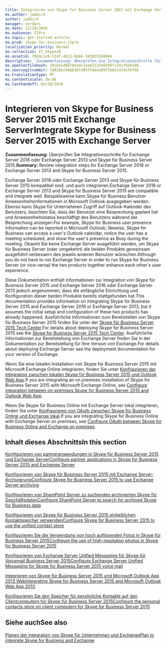 ```yaml
---
title: Integrieren von Skype for Business Server 2015 mit Exchange Server
ms.author: jambirk
author: jambirk
manager: serdars
ms.date: 12/20/2016
ms.audience: ITPro
ms.topic: get-started-article
ms.prod: skype-for-business-itpro
localization_priority: Normal
ms.collection: IT_Skype16
ms.assetid: 795dc1c6-524f-4012-8b66-103b55198044
description: 'Zusammenfassung: Überprüfen Sie Integrationsschritte für Exchange Server 2016 oder Exchange Server 2013 und Skype für Business Server 2015.'
ms.openlocfilehash: c8cbecd6b78e3dc14ad2133a93d9fc2d1f6bb3d6
ms.sourcegitcommit: 7d819bc9eb63bfd85f5dada09f1b8e5354c56f6b
ms.translationtype: MT
ms.contentlocale: de-DE
ms.lasthandoff: 03/28/2018
---
```

# <a name="integrate-skype-for-business-server-2015-with-exchange-server"></a><span data-ttu-id="f6e8e-103">Integrieren von Skype for Business Server 2015 mit Exchange Server</span><span class="sxs-lookup"><span data-stu-id="f6e8e-103">Integrate Skype for Business Server 2015 with Exchange Server</span></span>
 
<span data-ttu-id="f6e8e-104">**Zusammenfassung:** Überprüfen Sie Integrationsschritte für Exchange Server 2016 oder Exchange Server 2013 und Skype für Business Server 2015.</span><span class="sxs-lookup"><span data-stu-id="f6e8e-104">**Summary:** Review integration steps for Exchange Server 2016 or Exchange Server 2013 and Skype for Business Server 2015.</span></span>
  
<span data-ttu-id="f6e8e-105">Exchange Server 2016 oder Exchange Server 2013 und Skype für Business Server 2015 kompatibel sind, und auch integrieren.</span><span class="sxs-lookup"><span data-stu-id="f6e8e-105">Exchange Server 2016 or Exchange Server 2013 and Skype for Business Server 2015 are compatible and integrate well.</span></span> <span data-ttu-id="f6e8e-106">Beispielsweise kann Skype für Business Benutzer Anwesenheitsinformationen in Microsoft Outlook ausgegeben werden. Ebenso kann Skype für Unternehmen Zugriff auf Outlook-Kalender des Benutzers, beachten Sie, dass der Benutzer eine Besprechung geplant hat und Anwesenheitsstatus beschäftigt des Benutzers während der Besprechung anzeigen.</span><span class="sxs-lookup"><span data-stu-id="f6e8e-106">For example, Skype for Business user presence information can be reported in Microsoft Outlook; likewise, Skype for Business can access a user's Outlook calendar, notice the user has a meeting scheduled, and show the user's presence as Busy during the meeting.</span></span> <span data-ttu-id="f6e8e-107">Obwohl Sie keine Exchange Server ausgeführt werden, um Skype für Business Server (oder umgekehrt) die beiden Produkte gemeinsam ausgeführt verbessern des jeweils anderen Benutzer wünschen.</span><span class="sxs-lookup"><span data-stu-id="f6e8e-107">Although you do not have to run Exchange Server in order to run Skype for Business Server (or vice-versa) the two products together enhance each other's user experience.</span></span>
  
<span data-ttu-id="f6e8e-108">Diese Dokumentation enthält Informationen zur Integration von Skype für Business Server 2015 und Exchange Server 2016 oder Exchange Server 2013 jedoch angenommen, dass die anfängliche Einrichtung und Konfiguration dieser beiden Produkte bereits stattgefunden hat.</span><span class="sxs-lookup"><span data-stu-id="f6e8e-108">This documentation provides information on integrating Skype for Business Server 2015 and Exchange Server 2016 or Exchange Server 2013, but it assumes the initial setup and configuration of these two products has already happened.</span></span> <span data-ttu-id="f6e8e-109">Ausführliche Informationen zum Bereitstellen von Skype für Business Server 2015 finden Sie unter der [Skype für Business Server 2015 Tech Center](https://go.microsoft.com/fwlink/p/?LinkId=246127).</span><span class="sxs-lookup"><span data-stu-id="f6e8e-109">For details about deploying Skype for Business Server 2015 see the [Skype for Business Server 2015 Tech Center](https://go.microsoft.com/fwlink/p/?LinkId=246127).</span></span> <span data-ttu-id="f6e8e-110">Ausführliche Informationen zur Bereitstellung von Exchange Server finden Sie in der Dokumentation zur Bereitstellung für Ihre Version von Exchange.</span><span class="sxs-lookup"><span data-stu-id="f6e8e-110">For details about deploying Exchange Server see the deployment documentation for your version of Exchange.</span></span>
  
<span data-ttu-id="f6e8e-111">Wenn Sie eine lokalen Installation von Skype für Business Server 2015 mit Microsoft Exchange Online integrieren, finden Sie unter [Konfigurieren der Integration zwischen lokalen Skype für Business Server 2015 und Outlook Web App](outlook-web-app.md).</span><span class="sxs-lookup"><span data-stu-id="f6e8e-111">If you are integrating an on premises installation of Skype for Business Server 2015 with Microsoft Exchange Online, see [Configure integration between on-premises Skype for Business Server 2015 and Outlook Web App](outlook-web-app.md).</span></span>
  
<span data-ttu-id="f6e8e-112">Wenn Sie Skype für Business Online mit Exchange Server lokal integrieren, finden Sie unter [Konfigurieren von OAuth zwischen Skype für Business Online und Exchange lokal](oauth-with-online-and-on-premises.md).</span><span class="sxs-lookup"><span data-stu-id="f6e8e-112">If you are integrating Skype for Business Online with Exchange Server on premises, see [Configure OAuth between Skype for Business Online and Exchange on premises](oauth-with-online-and-on-premises.md).</span></span>
  
## <a name="in-this-section"></a><span data-ttu-id="f6e8e-113">Inhalt dieses Abschnitts</span><span class="sxs-lookup"><span data-stu-id="f6e8e-113">In this section</span></span>

[<span data-ttu-id="f6e8e-114">Konfigurieren von partneranwendungen in Skype für Business Server 2015 und Exchange Server</span><span class="sxs-lookup"><span data-stu-id="f6e8e-114">Configure partner applications in Skype for Business Server 2015 and Exchange Server</span></span>](configure-partner-applications.md)
  
[<span data-ttu-id="f6e8e-115">Konfigurieren von Skype für Business Server 2015 mit Exchange Server-Archivierung</span><span class="sxs-lookup"><span data-stu-id="f6e8e-115">Configure Skype for Business Server 2015 to use Exchange Server archiving</span></span>](use-exchange-archiving.md)
  
[<span data-ttu-id="f6e8e-116">Konfigurieren von SharePoint Server zu suchenden archivierten Skype für Geschäftsdaten</span><span class="sxs-lookup"><span data-stu-id="f6e8e-116">Configure SharePoint Server to search for archived Skype for Business data</span></span>](sharepoint-to-search-for-archived-data.md)
  
[<span data-ttu-id="f6e8e-117">Konfigurieren von Skype für Business Server 2015 einheitlichen Kontaktspeicher verwenden</span><span class="sxs-lookup"><span data-stu-id="f6e8e-117">Configure Skype for Business Server 2015 to use the unified contact store</span></span>](use-the-unified-contact-store.md)
  
[<span data-ttu-id="f6e8e-118">Konfigurieren Sie die Verwendung von hoch auflösenden Fotos in Skype für Business Server 2015</span><span class="sxs-lookup"><span data-stu-id="f6e8e-118">Configure the use of high-resolution photos in Skype for Business Server 2015</span></span>](high-resolution-photos.md)
  
[<span data-ttu-id="f6e8e-119">Konfigurieren von Exchange Server Unified Messaging für Skype für Voicemail Business Server 2015</span><span class="sxs-lookup"><span data-stu-id="f6e8e-119">Configure Exchange Server Unified Messaging for Skype for Business Server 2015 voice mail</span></span>](exchangeunified-messaging-for-voice-mail.md)
  
[<span data-ttu-id="f6e8e-120">Integrieren von Skype für Business Server 2015 und Microsoft Outlook App 2013 Web</span><span class="sxs-lookup"><span data-stu-id="f6e8e-120">Integrating Skype for Business Server 2015 and Microsoft Outlook Web App 2013</span></span>](http://technet.microsoft.com/library/513d4cc7-aa87-4f68-b99d-d58b63bdf242.aspx)
  
[<span data-ttu-id="f6e8e-121">Konfigurieren Sie den Speicher für persönliche Kontakte auf den Clientcomputern für Skype für Business Server 2015</span><span class="sxs-lookup"><span data-stu-id="f6e8e-121">Configure the personal contacts store on client computers for Skype for Business Server 2015</span></span>](personal-contacts-store.md)
  
## <a name="see-also"></a><span data-ttu-id="f6e8e-122">Siehe auch</span><span class="sxs-lookup"><span data-stu-id="f6e8e-122">See also</span></span>

#### 

[<span data-ttu-id="f6e8e-123">Planen der Integration von Skype für Unternehmen und Exchange</span><span class="sxs-lookup"><span data-stu-id="f6e8e-123">Plan to integrate Skype for Business and Exchange</span></span>](../../plan-your-deployment/integrate-with-exchange/integrate-with-exchange.md)

